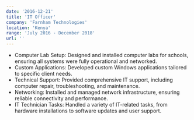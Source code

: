 ```yaml
---
date: '2016-12-21'
title: 'IT Officer'
company: 'Farnham Technologies'
location: 'Kenya'
range: 'July 2016 - December 2018'
url: ''
---
```


- Computer Lab Setup: Designed and installed computer labs for schools, ensuring all systems were fully operational and networked.
- Custom Applications: Developed custom Windows applications tailored to specific client needs.
- Technical Support: Provided comprehensive IT support, including computer repair, troubleshooting, and maintenance.
- Networking: Installed and managed network infrastructure, ensuring reliable connectivity and performance.
- IT Technician Tasks: Handled a variety of IT-related tasks, from hardware installations to software updates and user support.
